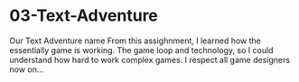 # 03-Text-Adventure
Our Text Adventure name 
From this assighnment, I learned how the essentially game is working.  The game loop and technology, so I could understand how hard to work complex games.
I respect all game designers now on...
